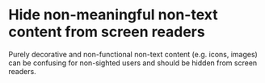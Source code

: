 # Hide non-meaningful non-text content from screen readers

Purely decorative and non-functional non-text content (e.g. icons, images) can be confusing for non-sighted users and should be hidden from screen readers. 
